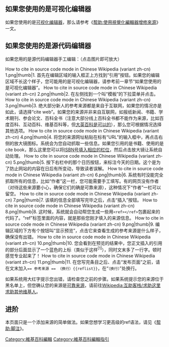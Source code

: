 ## 如果您使用的是可视化编辑器

如果您使用的是[可视化编辑器](https://zh.wikipedia.org/wiki/WP:可视化编辑器 "wikilink")，那么请参考《[帮助:使用視覺化編輯器增修來源](https://zh.wikipedia.org/wiki/帮助:使用視覺化編輯器增修來源 "wikilink")》一文。

## 如果您使用的是源代码编辑器

如果您用的是源代码编辑器手工编辑：（点击图片即可放大）

How to cite in source code mode in Chinese Wikipedia (variant zh-cn)
1.png|thumb|1.
首先在编辑区域的输入框正上方找到“引用”按钮。如果您的编辑区域不长这个样子，您可能用的是可视化编辑器，请参考前一章节“如果您使用的是可视化编辑器”。
How to cite in source code mode in Chinese Wikipedia (variant zh-cn)
2.png|thumb|2. 在左侧找到一个叫“模板”的下拉菜单并点击。 How to cite in source code mode in
Chinese Wikipedia (variant zh-cn) 3.png|thumb|3.
绝大部分新人的参考来源都是来自于互联网，如果您的情况亦是如此，请选择“cite
web”。如果您的来源并非来自互联网，如报纸新闻、书籍、学术期刊、参会论文、百科全书（注意大部分线上百科全书都不能作为来源，比如百度百科、互动百科、维基百科等，但[大英百科是可以的](https://zh.wikipedia.org/wiki/大英百科 "wikilink")），那么您可根据情况选择其他选项。
How to cite in source code mode in Chinese Wikipedia (variant zh-cn)
4.png|thumb|4.
将您的来源网址粘贴在标有“URL”的输入框中，再点击右侧的放大镜图标。系统会为您自动抓取一些信息。如果您引用的是书籍、使用的是cite
book，那么这里您可以将[ISBN号填入相应的栏位](https://zh.wikipedia.org/wiki/ISBN "wikilink")，然后点击放大镜让系统自动处理。
How to cite in source code mode in Chinese Wikipedia (variant zh-cn)
5.png|thumb|5. 按下右栏中的那个日历按钮，来标注今天的日期。这个是为了防止网站的内容在日后有所变动，导致读者误解。 How to
cite in source code mode in Chinese Wikipedia (variant zh-cn)
6.png|thumb|6.
系统有时没能完全抓取所有的信息，比如“作者”这一栏，您可能需要手工填写。有的网页没有作者（对待这些来源要小心，确保它们的确是可靠来源），这种情况下“作者”一栏可以留空。
How to cite in source code mode in Chinese Wikipedia (variant zh-cn)
7.png|thumb|7. 该填的信息全部填写完毕之后，点击“插入”按钮。 How to cite in source code mode
in Chinese Wikipedia (variant zh-cn) 8.png|thumb|8.
这时候，系统就会自动帮您生成一些用`<ref></ref>`包裹起来的代码了。“ref”标签里面的内容，就是那些您刚才填入的来源信息。
How to cite in source code mode in Chinese Wikipedia (variant zh-cn)
9.png|thumb|9. 编辑区域的下方有个按钮叫“显示预览”，点击它来查看生成的参考来源是什么样子，确保没有出错。 How to cite
in source code mode in Chinese Wikipedia (variant zh-cn)
10.png|thumb|10.
您会看到在预览的结果中，您正文插入的引用的部分后面显示了一个蓝色的上标（类似于这样<sup>\[1\]</sup>），同时文末多了一行字。顿时感觉专业起来了！
How to cite in source code mode in Chinese Wikipedia (variant zh-cn)
11.png|thumb|11. 在您写完条目之后、点击“发布页面”之前，请在文末加入`== 参考来源 ==
（换行）{{reflist}}`，在“`（换行）`”处换行。

如果系统用大红字提示您出错，请检查您之前的步骤。如果系统提示您的来源位于黑名单上，但您确认您的来源是[可靠来源](https://zh.wikipedia.org/wiki/WP:8 "wikilink")，请前往[Wikipedia:互助客栈/求助这里求助其他维基人](https://zh.wikipedia.org/wiki/Wikipedia:互助客栈/求助 "wikilink")。

## 进阶

本页面只是一个添加来源的简单做法。如果您想学习更高级的ref语法，请见《[帮助:脚注](https://zh.wikipedia.org/wiki/帮助:脚注 "wikilink")》。

[Category:維基百科編輯](https://zh.wikipedia.org/wiki/Category:維基百科編輯 "wikilink")
[Category:維基百科編輯指引](https://zh.wikipedia.org/wiki/Category:維基百科編輯指引 "wikilink")